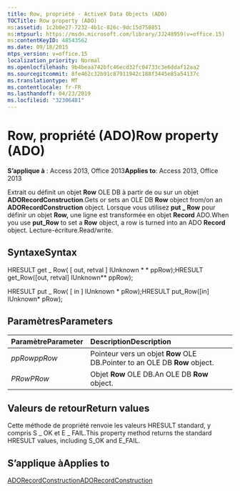 ```yaml
---
title: Row, propriété - ActiveX Data Objects (ADO)
TOCTitle: Row property (ADO)
ms:assetid: 1c2b0e27-7232-4b1c-826c-9dc15d758851
ms:mtpsurl: https://msdn.microsoft.com/library/JJ248959(v=office.15)
ms:contentKeyID: 48543562
ms.date: 09/18/2015
mtps_version: v=office.15
localization_priority: Normal
ms.openlocfilehash: 9b4beaa742bfc46ecd32fc04733c3e6ddaf12aa2
ms.sourcegitcommit: 8fe462c32b91c87911942c188f3445e85a54137c
ms.translationtype: MT
ms.contentlocale: fr-FR
ms.lasthandoff: 04/23/2019
ms.locfileid: "32306481"
---
```

# <a name="row-property-ado"></a><span data-ttu-id="8e68b-102">Row, propriété (ADO)</span><span class="sxs-lookup"><span data-stu-id="8e68b-102">Row property (ADO)</span></span>

<span data-ttu-id="8e68b-103">**S’applique à** : Access 2013, Office 2013</span><span class="sxs-lookup"><span data-stu-id="8e68b-103">**Applies to**: Access 2013, Office 2013</span></span>

<span data-ttu-id="8e68b-104">Extrait ou définit un objet **Row** OLE DB à partir de ou sur un objet **ADORecordConstruction**.</span><span class="sxs-lookup"><span data-stu-id="8e68b-104">Gets or sets an OLE DB **Row** object from/on an **ADORecordConstruction** object.</span></span> <span data-ttu-id="8e68b-105">Lorsque vous utilisez **put \_ Row** pour définir un objet **Row,** une ligne est transformée en objet **Record** ADO.</span><span class="sxs-lookup"><span data-stu-id="8e68b-105">When you use **put\_Row** to set a **Row** object, a row is turned into an ADO **Record** object.</span></span> <span data-ttu-id="8e68b-106">Lecture-écriture.</span><span class="sxs-lookup"><span data-stu-id="8e68b-106">Read/write.</span></span>

## <a name="syntax"></a><span data-ttu-id="8e68b-107">Syntaxe</span><span class="sxs-lookup"><span data-stu-id="8e68b-107">Syntax</span></span>

<span data-ttu-id="8e68b-108">HRESULT get \_ Row( \[ out, retval \] IUnknown \* \* ppRow);</span><span class="sxs-lookup"><span data-stu-id="8e68b-108">HRESULT get\_Row(\[out, retval\] IUnknown\*\* ppRow);</span></span>

<span data-ttu-id="8e68b-109">HRESULT put \_ Row( \[ in \] IUnknown \* pRow);</span><span class="sxs-lookup"><span data-stu-id="8e68b-109">HRESULT put\_Row(\[in\] IUnknown\* pRow);</span></span>

## <a name="parameters"></a><span data-ttu-id="8e68b-110">Paramètres</span><span class="sxs-lookup"><span data-stu-id="8e68b-110">Parameters</span></span>

|<span data-ttu-id="8e68b-111">Paramètre</span><span class="sxs-lookup"><span data-stu-id="8e68b-111">Parameter</span></span>|<span data-ttu-id="8e68b-112">Description</span><span class="sxs-lookup"><span data-stu-id="8e68b-112">Description</span></span>|
|:--------|:----------|
|<span data-ttu-id="8e68b-113">*ppRow*</span><span class="sxs-lookup"><span data-stu-id="8e68b-113">*ppRow*</span></span> |<span data-ttu-id="8e68b-114">Pointeur vers un objet **Row** OLE DB.</span><span class="sxs-lookup"><span data-stu-id="8e68b-114">Pointer to an OLE DB **Row** object.</span></span>|
|<span data-ttu-id="8e68b-115">*PRow*</span><span class="sxs-lookup"><span data-stu-id="8e68b-115">*PRow*</span></span> |<span data-ttu-id="8e68b-116">Objet **Row** OLE DB.</span><span class="sxs-lookup"><span data-stu-id="8e68b-116">An OLE DB **Row** object.</span></span>|

## <a name="return-values"></a><span data-ttu-id="8e68b-117">Valeurs de retour</span><span class="sxs-lookup"><span data-stu-id="8e68b-117">Return values</span></span>

<span data-ttu-id="8e68b-118">Cette méthode de propriété renvoie les valeurs HRESULT standard, y compris S \_ OK et E \_ FAIL.</span><span class="sxs-lookup"><span data-stu-id="8e68b-118">This property method returns the standard HRESULT values, including S\_OK and E\_FAIL.</span></span>

## <a name="applies-to"></a><span data-ttu-id="8e68b-119">S’applique à</span><span class="sxs-lookup"><span data-stu-id="8e68b-119">Applies to</span></span>

[<span data-ttu-id="8e68b-120">ADORecordConstruction</span><span class="sxs-lookup"><span data-stu-id="8e68b-120">ADORecordConstruction</span></span>](adorecordconstruction-interface-ado.md)

